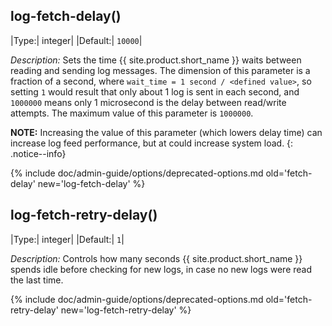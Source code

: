 ## log-fetch-delay()

|Type:|     integer|
|Default:| `10000`|

*Description:* Sets the time {{ site.product.short_name }} waits between reading and sending log messages. The dimension of this parameter is a fraction of a second, where `wait_time = 1 second / <defined value>`, so setting `1` would result that only about 1 log is sent in each second, and `1000000` means only 1 microsecond is the delay between read/write attempts. The maximum value of this parameter is `1000000`.

**NOTE:** Increasing the value of this parameter (which lowers delay time) can increase log feed performance, but at could increase system load.
{: .notice--info}

{% include doc/admin-guide/options/deprecated-options.md old='fetch-delay' new='log-fetch-delay' %}

## log-fetch-retry-delay()

|Type:|     integer|
|Default:| `1`|

*Description:* Controls how many seconds {{ site.product.short_name }} spends idle before checking for new logs, in case no new logs were read the last time.

{% include doc/admin-guide/options/deprecated-options.md old='fetch-retry-delay' new='log-fetch-retry-delay' %}
